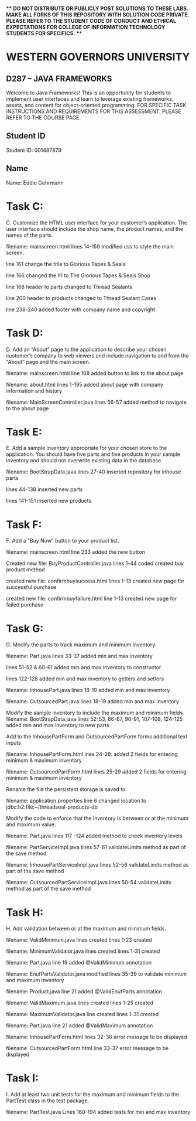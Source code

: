 <strong>** DO NOT DISTRIBUTE OR PUBLICLY POST SOLUTIONS TO THESE LABS. MAKE ALL FORKS OF THIS REPOSITORY WITH SOLUTION CODE PRIVATE. PLEASE REFER TO THE STUDENT CODE OF CONDUCT AND ETHICAL EXPECTATIONS FOR COLLEGE OF INFORMATION TECHNOLOGY STUDENTS FOR SPECIFICS. ** </strong>

# WESTERN GOVERNORS UNIVERSITY 
## D287 – JAVA FRAMEWORKS
Welcome to Java Frameworks! This is an opportunity for students to implement user interfaces and learn to leverage existing frameworks, assets, and content for object-oriented programming.
FOR SPECIFIC TASK INSTRUCTIONS AND REQUIREMENTS FOR THIS ASSESSMENT, PLEASE REFER TO THE COURSE PAGE.
## Student ID
Student ID: 001487879
## Name
Name: Eddie Gehrmann

# Task C:
C. Customize the HTML user interface for your customer’s application. The user interface should include the shop name, the product names, and the names of the parts.

filename: mainscreen.html
lines 14-159 modified css to style the main screen.

line 161 change the title to Glorious Tapes & Seals

line 166 changed the h1 to The Glorious Tapes & Seals Shop

line 168 header to parts changed to Thread Sealants

line 200 header to products changed to Thread Sealant Cases

line 238-240 added footer with company name and copyright

# Task D:
D. Add an “About” page to the application to describe your chosen customer’s company to web viewers and include navigation to and from the “About” page and the main screen.

filename: mainscreen.html
line 168 added button to link to the about page

filename: about.html
lines 1-195 added about page with company information and history

filename: MainScreenController.java
lines 56-57 added method to navigate to the about page

# Task E:
E. Add a sample inventory appropriate for your chosen store to the application. You should have five parts and five products in your sample inventory and should not overwrite existing data in the database.

filename: BootStrapData.java
lines 27-40 inserted repository for inhouse parts

lines 44-138 inserted new parts

lines 141-151 inserted new products

# Task F:
F. Add a “Buy Now” button to your product list. 

filename: mainscreen.html
line 233 added the new button

Created new file: BuyProductController.java
lines 1-44 coded created buy product method

created new file: confirmbuysuccess.html
lines 1-13 created new page for successful purchase

created new file: confirmbuyfailure.html
line 1-13 created new page for failed purchase

# Task G:
G. Modify the parts to track maximum and minimum inventory.

filename: Part.java
lines 33-37 added min and max inventory

lines 51-52 & 60-61 added min and max inventory to constructor

lines 122-128 added min and max inventory to getters and setters

filename: InhousePart.java
lines 18-19 added min and max inventory

filename: OutsourcedPart.java
lines 18-19 added min and max inventory

Modify the sample inventory to include the maximum and minimum fields.
filename: BootStrapData.java
lines 52-53, 66-67, 90-91, 107-108, 124-125 added min and max inventory to new parts

Add to the InhousePartForm and OutsourcedPartForm forms additional text inputs

filename: InhousePartForm.html
ines 24-28: added 2 fields for entering minimum & maximum inventory 

filename: OutsourcedPartForm.html
lines 25-29 added 2 fields for entering minimum & maximum inventory

Rename the file the persistent storage is saved to.

filename: application.properties
line 6 changed location to jdbc:h2:file:~/threadseal-products-db

Modify the code to enforce that the inventory is between or at the minimum and maximum value.

filename: Part.java
lines 117 -124 added method to check inventory levels

filename: PartServiceImpl.java
lines 57-61 validateLimits method as part of the save method

filename: InhousePartServiceImpl.java
lines 52-56 validateLimits method as part of the save method

filename: OutsourcedPartServiceImpl.java
lines 50-54  validateLimits method as part of the save method

# Task H:
H. Add validation between or at the maximum and minimum fields.

filename: ValidMinimum.java lines created
lines 1-23 created

filename: MinimumValidator.java lines created
lines 1-31 created

filename: Part.java
line 19 added @ValidMinimum annotation

filename: EnufPartsValidator.java
modified lines 35-39 to validate minimum and maximum inventory

filename: Product.java
line 21 added @ValidEnufParts annotation

filename: ValidMaximum.java lines created
lines 1-25 created

filename: MaximumValidator.java line created
lines 1-31 created

filename: Part.java
line 21 added @ValidMaximum annotation

filename: InhousePartForm.html
lines 32-36 error message to be displayed

filename: OutsourcedPartForm.html
line 33-37 error message to be displayed

# Task I:
I. Add at least two unit tests for the maximum and minimum fields to the PartTest class in the test package.

filename: PartTest.java
Lines 160-194 added tests for min and max inventory



